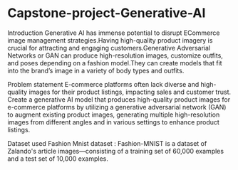 # Capstone-project-Generative-AI

Introduction
Generative AI has immense potential to disrupt ECommerce image management strategies.Having high-quality product imagery is crucial for attracting and engaging customers.Generative Adversarial Networks or GAN can produce high-resolution images, customize outfits, and poses depending on a fashion model.They can create models that fit into the brand’s image in a variety of body types and outfits.

Problem statement
E-commerce platforms often lack diverse and high-quality images for their product listings, impacting sales and customer trust.
Create a generative AI model that produces high-quality product images for e-commerce platforms by utilizing a generative adversarial network (GAN) to augment existing product images, generating multiple high-resolution images from different angles and in various settings to enhance product listings.

Dataset used
Fashion Mnist dataset : Fashion-MNIST is a dataset of Zalando's article images—consisting of a training set of 60,000 examples and a test set of 10,000 examples.
